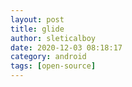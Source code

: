 ```yaml
---
layout: post
title: glide
author: sleticalboy
date: 2020-12-03 08:18:17
category: android
tags: [open-source]
---
```


